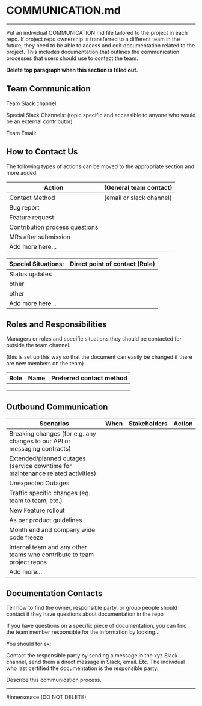 # COMMUNICATION.md
***
Put an individual COMMUNICATION.md file tailored to the project in each repo. If project repo ownership is transferred to a different team in the future, they need to be able to access and edit documentation related to the project. This includes documentation that outlines the communication processes that users should use to contact the team.

**Delete top paragraph when this section is filled out.** 

## Team Communication
Team Slack channel:

Special Slack Channels: (topic specific and accessible to anyone who would be an external contributor)

Team Email:

## How to Contact Us
The following types of actions can be moved to the appropriate section and more added. 

| Action                         | (General team contact)   | 
|--------------------------------|--------------------------|
| Contact Method                 | (email or slack channel) |
| Bug report                     |                          |
| Feature request                |                          | 
| Contribution process questions |                          |
| MRs after submission           |                          |
| Add more here…                 |                          | 

| Special Situations: | Direct point of contact (Role) |
|---------------------|--------------------------------|
| Status updates      |                                |
| other               |                                |
| other               |                                |
| Add more here...	   |                                |



## Roles and Responsibilities
Managers or roles and specific situations they should be contacted for outside the team channel. 

(this is set up this way so that the document can easily be changed if there are new members on the team)

| Role | Name | Preferred contact method |
|------|------|--------------------------|
|      |      |                          |
|      |      |                          |
|      |      |                          | 


## Outbound Communication
| Scenarios                                                                         | When   | Stakeholders   | Action   |
|-----------------------------------------------------------------------------------|--------|----------------|----------|
| Breaking changes (for e.g. any changes to our API or messaging contracts)         |        |                |          |
| Extended/planned outages (service downtime for maintenance related activities)    |        |                |          |
| Unexpected Outages                                                                |        |                |          |
| Traffic specific changes (eg. team to team, etc.)                                 |        |                |          |
| New Feature rollout                                                               |        |                |          |
| As per product guidelines                                                         |        |                |          |
| Month end and company wide code freeze                                            |        |                |          |
| Internal team and any other teams who contribute to team project repos            |        |                |          |
| Add more…                                                                         |        |                |          |


## Documentation Contacts
Tell how to find the owner, responsible party, or group people should contact if they have questions about documentation in the repo 

If you have questions on a specific piece of documentation, you can find the team member responsible for the information by looking…

You should for ex:

Contact the responsible party by sending a message in the xyz Slack channel, send them a direct message in Slack, email. Etc. The individual who last certified the documentation is the responsible party.

Describe this communication process.

***
#innersource (DO NOT DELETE)
